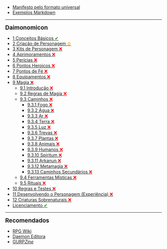 - [Manifesto pelo formato universal](manifesto.md)
- [Exemplos Markdown](Sample.md)

---

<span style="font-size:14pt; font-weight:bold">Daimonomicon</span>
- [1 Conceitos Básicos <span style="color:green">✔</span>](01_conceitos_basicos.md)
- [2 Criação de Personagem <span style="color:orange">⚙</span>](02_criacao_de_personagem.md)
- [3 Kits de Personagem <span style="color:red">❌</span>]()
- [4 Aprimoramentos <span style="color:red">❌</span>]()
- [5 Perícias <span style="color:red">❌</span>]()
- [6 Pontos Heroicos <span style="color:red">❌</span>]()
- [7 Pontos de Fé <span style="color:red">❌</span>]()
- [8 Equipamentos <span style="color:red">❌</span>]()
- [9 Magia <span style="color:red">❌</span>]()
  - [9.1 Introdução <span style="color:red">❌</span>]()
  - [9.2 Regras de Magia <span style="color:red">❌</span>]()
  - [9.3 Caminhos <span style="color:red">❌</span>]()
    - [9.3.1 Fogo <span style="color:red">❌</span>]()
    - [9.3.2 Água <span style="color:red">❌</span>]()
    - [9.3.3 Ar <span style="color:red">❌</span>]()
    - [9.3.4 Terra <span style="color:red">❌</span>]()
    - [9.3.5 Luz <span style="color:red">❌</span>]()
    - [9.3.6 Trevas <span style="color:red">❌</span>]()
    - [9.3.7 Plantas <span style="color:red">❌</span>]()
    - [9.3.8 Animais <span style="color:red">❌</span>]()
    - [9.3.9 Humanos <span style="color:red">❌</span>]()
    - [9.3.10 Spiritum <span style="color:red">❌</span>]()
    - [9.3.11 Arkanun <span style="color:red">❌</span>]()
    - [9.3.12 Metamagia <span style="color:red">❌</span>]()
    - [9.3.13 Caminhos Secundários <span style="color:red">❌</span>]()
  - [9.4 Ferramentas Místicas <span style="color:red">❌</span>]()
  - [9.5 Rituais <span style="color:red">❌</span>]()
- [10 Regras e Testes <span style="color:red">❌</span>]()
- [11 Desenvolvendo o Personagem (Experiência) <span style="color:red">❌</span>]()
- [12 Criaturas Sobrenaturais <span style="color:red">❌</span>]()
- [Licenciamento <span style="color:green">✔</span>](LICENSE.md)

---

<span style="font-size:14pt; font-weight:bold">Recomendados</span>
- [RPG Wiki](https://wiki.daemon.com.br)
- [Daemon Editora](https://www.daemoneditora.com.br)
- [GURP*Zine*](https://www.gurpzine.com.br)
